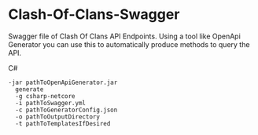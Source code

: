 # Clash-Of-Clans-Swagger
Swagger file of Clash Of Clans API Endpoints. Using a tool like OpenApi Generator you can use this to automatically produce methods to query the API.  

C#
```
-jar pathToOpenApiGenerator.jar 
  generate 
  -g csharp-netcore 
  -i pathToSwagger.yml 
  -c pathToGeneratorConfig.json 
  -o pathToOutputDirectory 
  -t pathToTemplatesIfDesired
```
